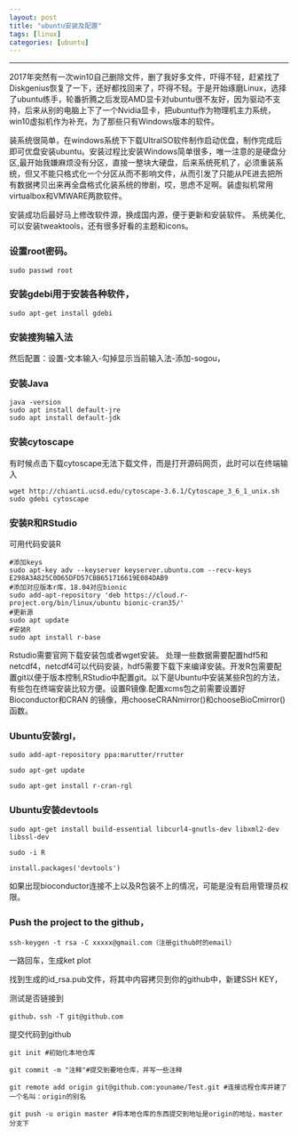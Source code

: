 ```yaml
---
layout: post
title: "ubuntu安装及配置"
tags: [linux]
categories: [ubuntu]
---
```

***

  2017年突然有一次win10自己删除文件，删了我好多文件，吓得不轻，赶紧找了Diskgenius恢复了一下，还好都找回来了，吓得不轻。于是开始琢磨Linux，选择了ubuntu练手，轮番折腾之后发现AMD显卡对ubuntu很不友好，因为驱动不支持，后来从别的电脑上下了一个Nvidia显卡，把ubuntu作为物理机主力系统，win10虚拟机作为补充，为了那些只有Windows版本的软件。

  装系统很简单，在windows系统下下载UItralSO软件制作启动优盘，制作完成后即可优盘安装ubuntu。安装过程比安装Windows简单很多，唯一注意的是硬盘分区,最开始我嫌麻烦没有分区，直接一整块大硬盘，后来系统死机了，必须重装系统，但又不能只格式化一个分区从而不影响文件，从而引发了只能从PE进去把所有数据拷贝出来再全盘格式化装系统的惨剧，哎，思虑不足啊。装虚拟机常用virtualbox和VMWARE两款软件。

  安装成功后最好马上修改软件源，换成国内源，便于更新和安装软件。
  系统美化,可以安装tweaktools，还有很多好看的主题和icons。
  
### 设置root密码。
  
  ```
  sudo passwd root
  ```

### 安装gdebi用于安装各种软件，
  
  ```
  sudo apt-get install gdebi
  ```
### 安装搜狗输入法
然后配置：设置-文本输入-勾掉显示当前输入法-添加-sogou，
### 安装Java
  
  ```
  java -version 
  sudo apt install default-jre
  sudo apt install default-jdk
  ```
### 安装cytoscape
有时候点击下载cytoscape无法下载文件，而是打开源码网页，此时可以在终端输入
  
  ```
  wget http://chianti.ucsd.edu/cytoscape-3.6.1/Cytoscape_3_6_1_unix.sh
  sudo gdebi cytoscape
  ```

### 安装R和RStudio
可用代码安装R
  
  ```
  #添加keys
  sudo apt-key adv --keyserver keyserver.ubuntu.com --recv-keys E298A3A825C0D65DFD57CBB651716619E084DAB9
  #添加对应版本r库，18.04对应bionic
  sudo add-apt-repository 'deb https://cloud.r-project.org/bin/linux/ubuntu bionic-cran35/'
  #更新源
  sudo apt update
  #安装R
  sudo apt install r-base
  ```
  Rstudio需要官网下载安装包或者wget安装。
  处理一些数据需要配置hdf5和netcdf4，netcdf4可以代码安装，hdf5需要下载下来编译安装。开发R包需要配置git以便于版本控制,RStudio中配置git。以下是Ubuntu中安装某些R包的方法，有些包在终端安装比较方便。设置R镜像.配置xcms包之前需要设置好Bioconductor和CRAN 的镜像，用chooseCRANmirror()和chooseBioCmirror()函数。

### Ubuntu安装rgl，
```
sudo add-apt-repository ppa:marutter/rrutter

sudo apt-get update

sudo apt-get install r-cran-rgl
```
### Ubuntu安装devtools
```
sudo apt-get install build-essential libcurl4-gnutls-dev libxml2-dev libssl-dev

sudo -i R

install.packages('devtools')
```
如果出现bioconductor连接不上以及R包装不上的情况，可能是没有启用管理员权限。

### Push the project to the github，
```
ssh-keygen -t rsa -C xxxxx@gmail.com（注册github时的email）
```
一路回车，生成ket plot

找到生成的id_rsa.pub文件，将其中内容拷贝到你的github中，新建SSH KEY，

测试是否链接到
```
github，ssh -T git@github.com
```
提交代码到github
```
git init #初始化本地仓库

git commit -m "注释"#提交到要地仓库，并写一些注释

git remote add origin git@github.com:youname/Test.git #连接远程仓库并建了一个名叫：origin的别名

git push -u origin master #将本地仓库的东西提交到地址是origin的地址，master分支下
```
